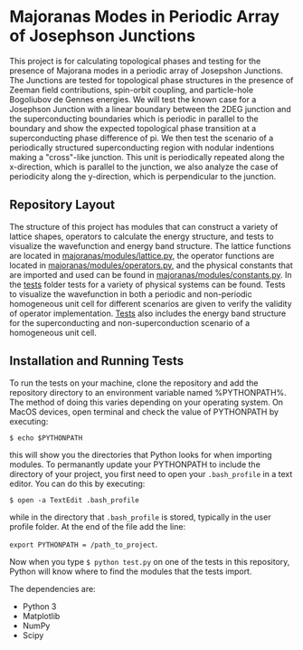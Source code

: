 # Majoranas Modes in Periodic Array of Josephson Junctions
This project is for calculating topological phases and testing for the presence of Majorana modes in a periodic array of Josepshon Junctions. The Junctions are tested for topological phase structures in the presence of Zeeman field contributions, spin-orbit coupling, and particle-hole Bogoliubov de Gennes energies. We will test the known case for a Josephson Junction with a linear boundary between the 2DEG junction and the superconducting boundaries which is periodic in parallel to the boundary and show the expected topological phase transition at a superconducting phase difference of pi. We then test the scenario of a periodically structured superconducting region with nodular indentions making a "cross"-like junction. This unit is periodically repeated along the x-direction, which is parallel to the junction, we also analyze the case of periodicity along the y-direction, which is perpendicular to the junction. 

## Repository Layout
The structure of this project has modules that can construct a variety of lattice shapes, operators to calculate the energy structure, and tests to visualize the wavefunction and energy band structure. The lattice functions are located in [majoranas/modules/lattice.py](majoranas/modules/lattice.py), the operator functions are located in [majoranas/modules/operators.py](majoranas/modules/operators.py), and the physical constants that are imported and used can be found in [majoranas/modules/constants.py](majoranas/modules/constants.py). In the [tests](/majoranas/tests) folder tests for a variety of physical systems can be found. Tests to visualize the wavefunction in both a periodic and non-periodic homogeneous unit cell for different scenarios are given to verify the validity of operator implementation. [Tests](/majoranas/tests) also includes the energy band structure for the superconducting and non-superconduction scenario of a homogeneous unit cell.

## Installation and Running Tests
To run the tests on your machine, clone the repository and add the repository directory to an environment variable named %PYTHONPATH%. The method of doing this varies depending on your operating system. On MacOS devices, open terminal and check the value of PYTHONPATH by executing: 

`$ echo $PYTHONPATH`

this will show you the directories that Python looks for when importing modules. To permanantly update your PYTHONPATH to include the directory of your project, you first need to open your `.bash_profile` in a text editor. You can do this by executing: 

`$ open -a TextEdit .bash_profile`

while in the directory that `.bash_profile` is stored, typically in the user profile folder. At the end of the file add the line:

`export PYTHONPATH = /path_to_project`.

Now when you type `$ python test.py` on one of the tests in this repository, Python will know where to find the modules that the tests import. 


The dependencies are:
- Python 3
- Matplotlib
- NumPy
- Scipy


